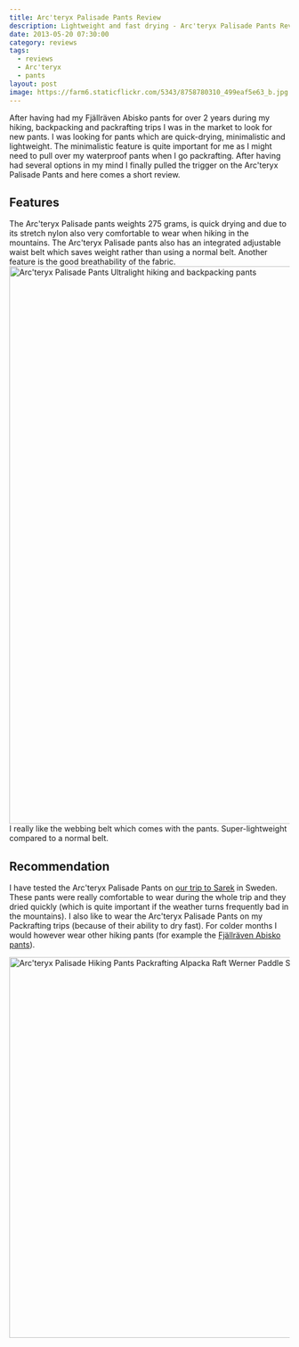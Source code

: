 ```yaml
---
title: Arc'teryx Palisade Pants Review
description: Lightweight and fast drying - Arc'teryx Palisade Pants Review
date: 2013-05-20 07:30:00
category: reviews
tags:
  - reviews
  - Arc'teryx
  - pants
layout: post
image: https://farm6.staticflickr.com/5343/8758780310_499eaf5e63_b.jpg
---
```


After having had my Fjällräven Abisko pants for over 2 years during my hiking, backpacking and packrafting trips I was in the market to look for new pants. I was looking for pants which are quick-drying, minimalistic and lightweight. The minimalistic feature is quite important for me as I might need to pull over my waterproof pants when I go packrafting. After having had several options in my mind I finally pulled the trigger on the Arc'teryx Palisade Pants and here comes a short review.

<amp-img src="https://farm6.staticflickr.com/5343/8758780310_499eaf5e63_b.jpg" width="100%" alt="Arc'teryx Palisade Pants"></amp-img>

<!--more-->

## Features
The Arc'teryx Palisade pants weights 275 grams, is quick drying and due to its stretch nylon also very comfortable to wear when hiking in the mountains. The Arc'teryx Palisade pants also has an integrated adjustable waist belt which saves weight rather than using a normal belt. Another feature is the good breathability of the fabric.
<img src="http://farm4.staticflickr.com/3679/8757653835_3d3ffb527e_c.jpg" width="1000" alt="Arc'teryx Palisade Pants Ultralight hiking and backpacking pants">
I really like the webbing belt which comes with the pants. Super-lightweight compared to a normal belt.

## Recommendation
I have tested the Arc'teryx Palisade Pants on <a href="http://hikeventures.com/hiking-and-packrafting-in-sarek-day-1/" target="_self">our trip to Sarek</a> in Sweden. These pants were really comfortable to wear during the whole trip and they dried quickly (which is quite important if the weather turns frequently bad in the mountains). I also like to wear the Arc'teryx Palisade Pants on my Packrafting trips (because of their ability to dry fast). For colder months I would however wear other hiking pants (for example the <a href="http://amzn.to/1BL1ph3">Fjällräven Abisko pants</a>).

<a href="https://www.flickr.com/photos/90204224@N07/14180924087"><img src="https://farm3.staticflickr.com/2934/14180924087_43b2a78a7c_b.jpg" width="1024" height="683" alt="Arc'teryx Palisade Hiking Pants Packrafting Alpacka Raft Werner Paddle Shuna Finland"></a>
